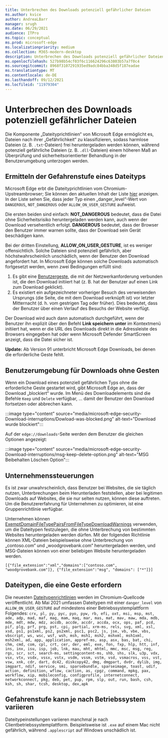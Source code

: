 ```yaml
---
title: Unterbrechen des Downloads potenziell gefährlicher Dateien
ms.author: kvice
author: AndreaLBarr
manager: srugh
ms.date: 06/29/2021
audience: ITPro
ms.topic: conceptual
ms.prod: microsoft-edge
ms.localizationpriority: medium
ms.collection: M365-modern-desktop
description: Unterbrechen des Downloads potenziell gefährlicher Dateien
ms.openlocfilehash: 527b98b54cf03f6c116624296c63803b57a7f0c4
ms.sourcegitcommit: 8968f3107291935ed9adc84bba348d5f187eadae
ms.translationtype: MT
ms.contentlocale: de-DE
ms.lasthandoff: 09/12/2021
ms.locfileid: "11979304"
---
```

# <a name="interrupting-downloads-of-potentially-dangerous-files"></a>Unterbrechen des Downloads potenziell gefährlicher Dateien

Die Komponente „Dateityprichtlinien“ von Microsoft Edge ermöglicht es, Dateien nach ihrer „Gefährlichkeit“ zu klassifizieren, sodass harmlose Dateien (z. B. `.txt`-Dateien) frei heruntergeladen werden können, während potenziell gefährliche Dateien (z. B. `.dll`-Dateien) einem höheren Maß an Überprüfung und sicherheitsorientierter Behandlung in der Benutzerumgebung unterzogen werden.

## <a name="determining-the-danger-level-of-a-file-type"></a>Ermitteln der Gefahrenstufe eines Dateityps

Microsoft Edge erbt die Dateityprichtlinien vom Chromium-Upstreambrowser; Sie können den aktuellen Inhalt der Liste [hier](https://source.chromium.org/chromium/chromium/src/+/main:components/safe_browsing/core/resources/download_file_types.asciipb) anzeigen. In der Liste sehen Sie, dass jeder Typ einen „danger_level“-Wert von `DANGEROUS`, `NOT_DANGEROUS` oder `ALLOW_ON_USER_GESTURE` aufweist.

Die ersten beiden sind einfach: **NOT_DANGEROUS** bedeutet, dass die Datei ohne Sicherheitsrisiko heruntergeladen werden kann, auch wenn der Download versehentlich erfolgt. **DANGEROUS** bedeutet, dass der Browser den Benutzer immer warnen sollte, dass der Download sein Gerät beschädigen kann.

Bei der dritten Einstellung, **ALLOW_ON_USER_GESTURE**, ist es weniger offensichtlich. Solche Dateien sind potenziell gefährlich, aber höchstwahrscheinlich unschädlich, wenn der Benutzer den Download angefordert hat. In Microsoft Edge können solche Downloads automatisch fortgesetzt werden, wenn zwei Bedingungen erfüllt sind:

1. Es gibt eine [Benutzergeste](https://textslashplain.com/2020/05/18/browser-basics-user-gestures/), die mit der Netzwerkanforderung verbunden ist, die den Download initiiert hat (z. B. hat der Benutzer auf einen Link zum Download geklickt).
2. Es existiert ein aufgezeichneter vorheriger Besuch des verweisenden Ursprungs (die Seite, die mit dem Download verknüpft ist) vor letzter Mitternacht (d. h. vom gestrigen Tag oder früher). Dies bedeutet, dass der Benutzer über einen Verlauf des Besuchs der Website verfügt.

Der Download wird auch dann automatisch durchgeführt, wenn der Benutzer ihn explizit über den Befehl **Link speichern unter** im Kontextmenü initiiert hat, wenn er die URL des Downloads direkt in die Adressleiste des Browsers eingegeben hat oder wenn Microsoft Defender SmartScreen anzeigt, dass die Datei sicher ist.

**Update:** Ab Version 91 unterbricht Microsoft Edge Downloads, bei denen die erforderliche Geste fehlt.

## <a name="user-experience-for-downloads-lacking-gestures"></a>Benutzerumgebung für Downloads ohne Gesten

Wenn ein Download eines potenziell gefährlichen Typs ohne die erforderliche Geste gestartet wird, gibt Microsoft Edge an, dass der Download „blockiert“ wurde. Im Menü des Downloadelements sind die Befehle `Keep` und `Delete` verfügbar, ... damit der Benutzer den Download fortsetzen oder abbrechen kann.

:::image type="content" source="media/microsoft-edge-security-Download-interruptions/Dowload-was-blocked.png" alt-text="Download wurde blockiert":::

Auf der `edge://downloads`-Seite werden dem Benutzer die gleichen Optionen angezeigt:

:::image type="content" source="media/microsoft-edge-security-Download-interruptions/msg-keep-delete-option.png" alt-text="MSG Beibehalten Löschen Option":::

## <a name="enterprise-controls"></a>Unternehmenssteuerungen

Es ist zwar unwahrscheinlich, dass Benutzer bei Websites, die sie täglich nutzen, Unterbrechungen beim Herunterladen feststellen, aber bei legitimen Downloads auf Websites, die sie nur selten nutzen, können diese auftreten. Um die Benutzererfahrung für Unternehmen zu optimieren, ist eine Gruppenrichtlinie verfügbar.

Unternehmen können [ExemptDomainFileTypePairsFromFileTypeDownloadWarnings](/deployedge/microsoft-edge-policies#exemptdomainfiletypepairsfromfiletypedownloadwarnings) verwenden, um die Dateitypen festzulegen, die ohne Unterbrechung von bestimmten Websites heruntergeladen werden dürfen. Mit der folgenden Richtlinie können XML-Dateien beispielsweise ohne Unterbrechung von „contoso.com“ und „woodgrovebank.com“ heruntergeladen werden, und MSG-Dateien können von einer beliebigen Website heruntergeladen werden.

`[{"file_extension":"xml","domains":["contoso.com", "woodgrovebank.com"]},
{"file_extension":"msg", "domains": ["*"]}]`

## <a name="file-types-requiring-a-gesture"></a>Dateitypen, die eine Geste erfordern

Die neuesten [Dateitypenrichtlinien](https://source.chromium.org/chromium/chromium/src/+/main:components/safe_browsing/core/resources/download_file_types.asciipb) werden im Chromium-Quellcode veröffentlicht. Ab Mai 2021 umfassen Dateitypen mit einer `danger_level` von `ALLOW_ON_USER_GESTURE` auf mindestens einer Betriebssystemplattform Folgendes:
`crx, pl, py, pyc, pyo, pyw, rb, efi, oxt, msi, msp, mst, ade, adp, mad, maf, mag, mam, maq, mar, mas, mat, mav, maw, mda, mdb, mde, mdt, mdw, mdz, accdb, accde, accdr, accda, ocx, ops, paf, pcd, pif, plg, prf, prg, pst, cpi, partial, xrm-ms, rels, svg, xml, xsl, xsd, ps1, ps1xml, ps2, ps2xml, psc1, psc2, js, jse, vb, vbe, vbs, vbscript, ws, wsc, wsf, wsh, msh, msh1, msh2, mshxml, msh1xml, msh2xml, ad, app, application, appref-ms, asp, asx, bas, bat, chi, chm, cmd, com, cpl, crt, cer, der, eml, exe, fon, fxp, hlp, htt, inf, ins, inx, isu, isp, job, lnk, mau, mht, mhtml, mmc, msc, msg, reg, rgs, scr, sct, search-ms, settingcontent-ms, shb, shs, slk, u3p, vdx, vsx, vtx, vsdx, vssx, vstx, vsdm, vssm, vstm, vsd, vsmacros, vss, vst, vsw, xnk, cdr, dart, dc42, diskcopy42, dmg, dmgpart, dvdr, dylib, img, imgpart, ndif, service, smi, sparsebundle, sparseimage, toast, udif, action, definition, wflow, caction, as, cpgz, command, mpkg, pax, workflow, xip, mobileconfig, configprofile, internetconnect, networkconnect, pkg, deb, pet, pup, rpm, slp, out, run, bash, csh, ksh, sh, shar, tcsh, desktop, dex,apk`

## <a name="danger-level-may-vary-by-operating-system"></a>Gefahrenstufe kann je nach Betriebssystem variieren

Dateitypeinstellungen variieren manchmal je nach Clientbetriebssystemplattform. Beispielsweise ist `.exe` auf einem Mac nicht gefährlich, während `.applescript` auf Windows unschädlich ist.
